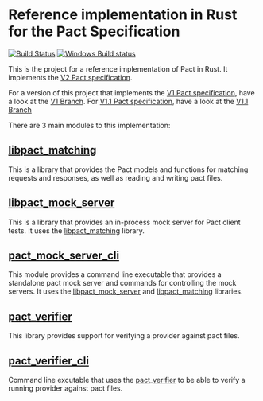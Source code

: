 # Reference implementation in Rust for the Pact Specification

[![Build Status](https://travis-ci.org/pact-foundation/pact-reference.svg?branch=master)](https://travis-ci.org/pact-foundation/pact-reference) [![Windows Build status](https://ci.appveyor.com/api/projects/status/bqlb7ny924lsu6yi?svg=true)](https://ci.appveyor.com/project/MichelBoudreau/pact-reference)

This is the project for a reference implementation of Pact in Rust. It implements the [V2 Pact specification](https://github.com/pact-foundation/pact-specification/tree/version-2).

For a version of this project that implements the [V1 Pact specification](https://github.com/pact-foundation/pact-specification/tree/version-1),
have a look at the [V1 Branch](https://github.com/pact-foundation/pact-reference/tree/v1-spec). For [V1.1 Pact specification](https://github.com/pact-foundation/pact-specification/tree/version-1.1),
have a look at the [V1.1 Branch](https://github.com/pact-foundation/pact-reference/tree/v1.1-spec)

There are 3 main modules to this implementation:

## [libpact_matching](libpact_matching)

This is a library that provides the Pact models and functions for matching requests and responses, as well as reading
and writing pact files.

## [libpact_mock_server](libpact_mock_server)

This is a library that provides an in-process mock server for Pact client tests. It uses the [libpact_matching](libpact_matching)
library.

## [pact_mock_server_cli](pact_mock_server_cli)

This module provides a command line executable that provides a standalone pact mock server and commands for controlling
the mock servers. It uses the [libpact_mock_server](libpact_mock_server) and [libpact_matching](libpact_matching)
libraries.

## [pact_verifier](pact_verifier)

This library provides support for verifying a provider against pact files.

## [pact_verifier_cli](pact_verifier_cli)

Command line excutable that uses the [pact_verifier](pact_verifier) to be able to verify a running provider against
pact files.

